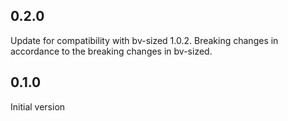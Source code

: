 ## 0.2.0

Update for compatibility with bv-sized 1.0.2. Breaking changes in accordance
to the breaking changes in bv-sized.

## 0.1.0

Initial version
